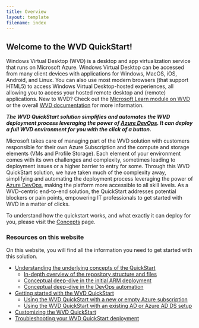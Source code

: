 ```yaml
---
title: Overview
layout: template
filename: index
---
```


## <b>Welcome to the WVD QuickStart!</b>

Windows Virtual Desktop (WVD) is a desktop and app virtualization service that runs on Microsoft Azure. Windows Virtual Desktop can be accessed from many client devices with applications for Windows, MacOS, iOS, Android, and Linux. You can also use most modern browsers (that support HTML5) to access Windows Virtual Desktop-hosted experiences, all allowing you to access your hosted remote desktop and (remote) applications. New to WVD? Check out the <a href="https://docs.microsoft.com/en-us/learn/paths/m365-wvd/" target="_blank">Microsoft Learn module on WVD</a> or the overall <a href="https://aka.ms/wvddocs" target="_blank">WVD documentation</a> for more information. 

*<b>The WVD QuickStart solution simplifies and automates the WVD deployment process leveraging the power of <a href="https://dev.azure.com" target="_blank">Azure DevOps</a>. It can deploy a full WVD environment for you with the click of a button.</b>*

Microsoft takes care of managing part of the WVD solution with customers responsible for their own Azure Subscription and the compute and storage elements (VMs and Profile Storage). Each element of your environment comes with its own challenges and complexity, sometimes leading to deployment issues or a higher barrier to entry for some. Through this WVD QuickStart solution, we have taken much of the complexity away, simplifying and automating the deployment process leveraging the power of <a href="https://dev.azure.com" target="_blank">Azure DevOps</a>, making the platform more accessible to all skill levels. As a WVD-centric end-to-end solution, the QuickStart addresses potential blockers or pain points, empowering IT professionals to get started with WVD in a matter of clicks. 

To understand how the quickstart works, and what exactly it can deploy for you, please visit the <a href="concepts">Concepts</a> page.

### <b>Resources on this website</b>
On this website, you will find all the information you need to get started with this solution. 
* <a href="concepts">Understanding the underlying concepts of the QuickStart</a>
  * <a href="repo">In-depth overview of the repository structure and files</a>
  * <a href="armdeployment">Conceptual deep-dive in the initial ARM deployment</a>
  * <a href="devops">Conceptual deep-dive in the DevOps automation</a>
* <a href="howto">Getting started with the WVD QuickStart</a>
  * <a href="howtoEmpty">Using the WVD QuickStart with a new or empty Azure subscription</a>
  * <a href="howtoExisting">Using the WVD QuickStart with an existing AD or Azure AD DS setup</a>
* <a href="customize">Customizing the WVD QuickStart</a>
* <a href="troubleshoot">Troubleshooting your WVD QuickStart deployment</a>
